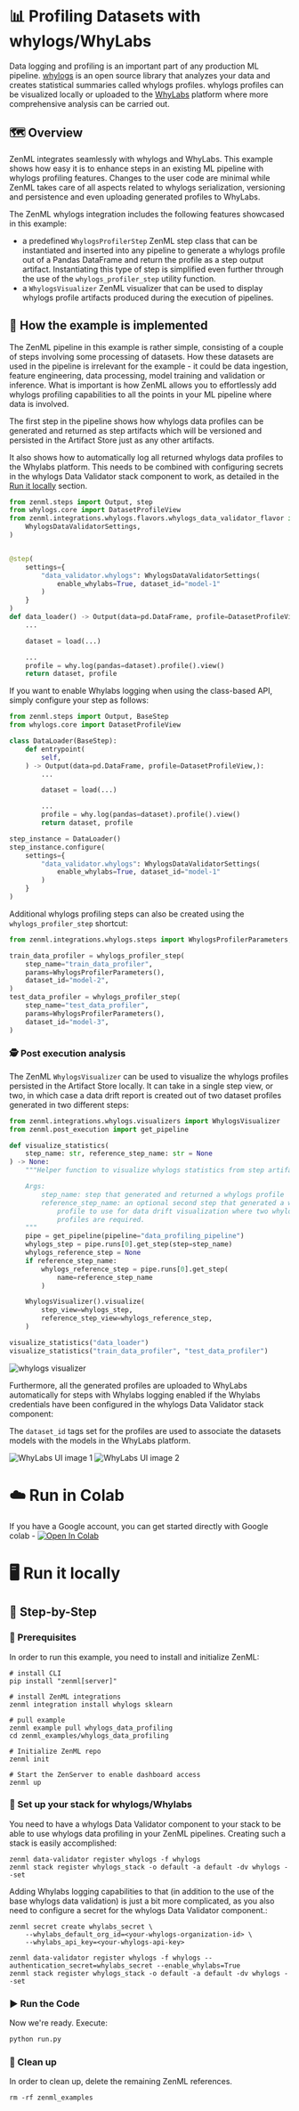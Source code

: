 # 📊 Profiling Datasets with whylogs/WhyLabs
Data logging and profiling is an important part of any production ML
pipeline. [whylogs](https://whylabs.ai/whylogs) is an open source library
that analyzes your data and creates statistical summaries called whylogs
profiles. whylogs profiles can be visualized locally or uploaded to the
[WhyLabs](https://whylabs.ai/) platform where more comprehensive analysis 
can be carried out.

## 🗺 Overview
ZenML integrates seamlessly with whylogs and WhyLabs. This example shows
how easy it is to enhance steps in an existing ML pipeline with whylogs
profiling features. Changes to the user code are minimal while ZenML takes
care of all aspects related to whylogs serialization, versioning and persistence
and even uploading generated profiles to WhyLabs.

The ZenML whylogs integration includes the following features showcased in this
example:

* a predefined `WhylogsProfilerStep` ZenML step class that can be
instantiated and inserted into any pipeline to generate a whylogs profile
out of a Pandas DataFrame and return the profile as a step output artifact.
Instantiating this type of step is simplified even further through the
use of the `whylogs_profiler_step` utility function.
* a `WhylogsVisualizer` ZenML visualizer that can be used to display whylogs
profile artifacts produced during the execution of pipelines.

## 🧰 How the example is implemented
The ZenML pipeline in this example is rather simple, consisting of a couple
of steps involving some processing of datasets. How these datasets are used in
the pipeline is irrelevant for the example - it could be data ingestion, feature
engineering, data processing, model training and validation or inference. What
is important is how ZenML allows you to effortlessly add whylogs profiling
capabilities to all the points in your ML pipeline where data is involved.

The first step in the pipeline shows how whylogs data profiles can be generated
and returned as step artifacts which will be versioned and persisted in the
Artifact Store just as any other artifacts.

It also shows how to automatically log all returned whylogs data profiles to
the Whylabs platform. This needs to be combined with configuring secrets 
in the whylogs Data Validator stack component to work, as detailed in the
[Run it locally](#-run-it-locally) section.

```python
from zenml.steps import Output, step
from whylogs.core import DatasetProfileView
from zenml.integrations.whylogs.flavors.whylogs_data_validator_flavor import (
    WhylogsDataValidatorSettings,
)


@step(
    settings={
        "data_validator.whylogs": WhylogsDataValidatorSettings(
            enable_whylabs=True, dataset_id="model-1"
        )
    }
)
def data_loader() -> Output(data=pd.DataFrame, profile=DatasetProfileView,):
    ...

    dataset = load(...)

    ...
    profile = why.log(pandas=dataset).profile().view()
    return dataset, profile
```

If you want to enable Whylabs logging when using the class-based API, 
simply configure your step as follows:

```python
from zenml.steps import Output, BaseStep
from whylogs.core import DatasetProfileView

class DataLoader(BaseStep):
    def entrypoint(
        self,
    ) -> Output(data=pd.DataFrame, profile=DatasetProfileView,):
        ...

        dataset = load(...)

        ...
        profile = why.log(pandas=dataset).profile().view()
        return dataset, profile

step_instance = DataLoader()
step_instance.configure(
    settings={
        "data_validator.whylogs": WhylogsDataValidatorSettings(
            enable_whylabs=True, dataset_id="model-1"
        )
    }
)
```

Additional whylogs profiling steps can also be created using the
`whylogs_profiler_step` shortcut:

```python
from zenml.integrations.whylogs.steps import WhylogsProfilerParameters, whylogs_profiler_step

train_data_profiler = whylogs_profiler_step(
    step_name="train_data_profiler",
    params=WhylogsProfilerParameters(),
    dataset_id="model-2",
)
test_data_profiler = whylogs_profiler_step(
    step_name="test_data_profiler",
    params=WhylogsProfilerParameters(),
    dataset_id="model-3",
)
```

### 🕵️ Post execution analysis

The ZenML `WhylogsVisualizer` can be used to visualize the whylogs
profiles persisted in the Artifact Store locally. It can take in a single
step view, or two, in which case a data drift report is created out of two
dataset profiles generated in two different steps:

```python
from zenml.integrations.whylogs.visualizers import WhylogsVisualizer
from zenml.post_execution import get_pipeline

def visualize_statistics(
    step_name: str, reference_step_name: str = None
) -> None:
    """Helper function to visualize whylogs statistics from step artifacts.

    Args:
        step_name: step that generated and returned a whylogs profile
        reference_step_name: an optional second step that generated a whylogs
            profile to use for data drift visualization where two whylogs
            profiles are required.
    """
    pipe = get_pipeline(pipeline="data_profiling_pipeline")
    whylogs_step = pipe.runs[0].get_step(step=step_name)
    whylogs_reference_step = None
    if reference_step_name:
        whylogs_reference_step = pipe.runs[0].get_step(
            name=reference_step_name
        )

    WhylogsVisualizer().visualize(
        step_view=whylogs_step,
        reference_step_view=whylogs_reference_step,
    )

visualize_statistics("data_loader")
visualize_statistics("train_data_profiler", "test_data_profiler")
```

![whylogs visualizer](assets/whylogs-visualizer.png)

Furthermore, all the generated profiles are uploaded to WhyLabs automatically
for steps with Whylabs logging enabled if the Whylabs credentials have been 
configured in the whylogs Data Validator stack component:


The `dataset_id` tags set for the profiles are used to associate
the datasets models with the models in the WhyLabs platform. 

![WhyLabs UI image 1](assets/whylabs-ui-01.png)
![WhyLabs UI image 2](assets/whylabs-ui-02.png)

# ☁️ Run in Colab
If you have a Google account, you can get started directly with 
Google colab - [![Open In Colab](https://colab.research.google.com/assets/colab-badge.svg)](https://colab.research.google.com/github/zenml-io/zenml/blob/main/examples/whylogs_data_profiling/whylogs.ipynb)

# 🖥 Run it locally

## 👣 Step-by-Step
### 📄 Prerequisites 
In order to run this example, you need to install and initialize ZenML:

```shell
# install CLI
pip install "zenml[server]"

# install ZenML integrations
zenml integration install whylogs sklearn

# pull example
zenml example pull whylogs_data_profiling
cd zenml_examples/whylogs_data_profiling

# Initialize ZenML repo
zenml init

# Start the ZenServer to enable dashboard access
zenml up
```

### 🥞 Set up your stack for whylogs/Whylabs

You need to have a whylogs Data Validator component to your stack to be able to
use whylogs data profiling in your ZenML pipelines. Creating such a stack is
easily accomplished:  

```shell
zenml data-validator register whylogs -f whylogs
zenml stack register whylogs_stack -o default -a default -dv whylogs --set
```

Adding Whylabs logging capabilities to that (in addition to the use of the base
whylogs data validation) is just a bit more complicated, as you
also need to configure a secret for the whylogs Data Validator component.:

```shell
zenml secret create whylabs_secret \
    --whylabs_default_org_id=<your-whylogs-organization-id> \
    --whylabs_api_key=<your-whylogs-api-key>

zenml data-validator register whylogs -f whylogs --authentication_secret=whylabs_secret --enable_whylabs=True
zenml stack register whylogs_stack -o default -a default -dv whylogs --set
```

### ▶️ Run the Code
Now we're ready. Execute:

```bash
python run.py
```

### 🧽 Clean up
In order to clean up, delete the remaining ZenML references.

```shell
rm -rf zenml_examples
```
